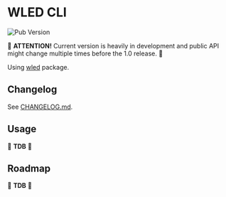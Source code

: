 # WLED CLI

![Pub Version](https://img.shields.io/pub/v/wled_cli)

🚧 **ATTENTION!** Current version is heavily in development and public API might change multiple times before the 1.0 release. 🚧

Using [wled](https://pub.dev/packages/wled) package.


## Changelog

See [CHANGELOG.md](CHANGELOG.md).


## Usage

🚧 **TDB** 🚧


## Roadmap

🚧 **TDB** 🚧
